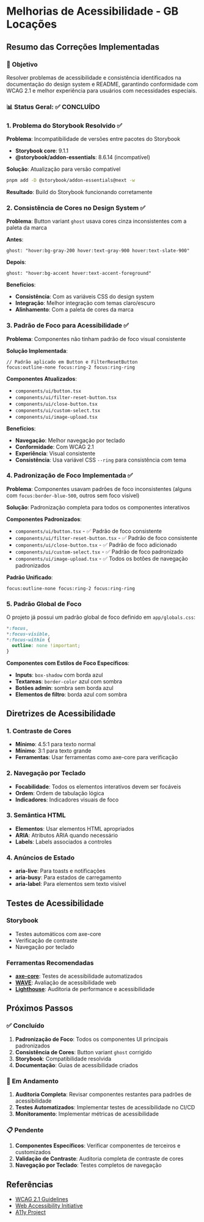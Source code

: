 # Melhorias de Acessibilidade - GB Locações

## Resumo das Correções Implementadas

### 🎯 Objetivo

Resolver problemas de acessibilidade e consistência identificados na
documentação do design system e README, garantindo conformidade com WCAG 2.1 e
melhor experiência para usuários com necessidades especiais.

### 📊 Status Geral: ✅ CONCLUÍDO

### 1. Problema do Storybook Resolvido ✅

**Problema**: Incompatibilidade de versões entre pacotes do Storybook

- **Storybook core**: 9.1.1
- **@storybook/addon-essentials**: 8.6.14 (incompatível)

**Solução**: Atualização para versão compatível

```bash
pnpm add -D @storybook/addon-essentials@next -w
```

**Resultado**: Build do Storybook funcionando corretamente

### 2. Consistência de Cores no Design System ✅

**Problema**: Button variant `ghost` usava cores cinza inconsistentes com a
paleta da marca

**Antes**:

```tsx
ghost: "hover:bg-gray-200 hover:text-gray-900 hover:text-slate-900"
```

**Depois**:

```tsx
ghost: "hover:bg-accent hover:text-accent-foreground"
```

**Benefícios**:

- **Consistência**: Com as variáveis CSS do design system
- **Integração**: Melhor integração com temas claro/escuro
- **Alinhamento**: Com a paleta de cores da marca

### 3. Padrão de Foco para Acessibilidade ✅

**Problema**: Componentes não tinham padrão de foco visual consistente

**Solução Implementada**:

```tsx
// Padrão aplicado em Button e FilterResetButton
focus:outline-none focus:ring-2 focus:ring-ring
```

**Componentes Atualizados**:

- `components/ui/button.tsx`
- `components/ui/filter-reset-button.tsx`
- `components/ui/close-button.tsx`
- `components/ui/custom-select.tsx`
- `components/ui/image-upload.tsx`

**Benefícios**:

- **Navegação**: Melhor navegação por teclado
- **Conformidade**: Com WCAG 2.1
- **Experiência**: Visual consistente
- **Consistência**: Usa variável CSS `--ring` para consistência com tema

### 4. Padronização de Foco Implementada ✅

**Problema**: Componentes usavam padrões de foco inconsistentes (alguns com
`focus:border-blue-500`, outros sem foco visível)

**Solução**: Padronização completa para todos os componentes interativos

**Componentes Padronizados**:

- `components/ui/button.tsx` - ✅ Padrão de foco consistente
- `components/ui/filter-reset-button.tsx` - ✅ Padrão de foco consistente
- `components/ui/close-button.tsx` - ✅ Padrão de foco adicionado
- `components/ui/custom-select.tsx` - ✅ Padrão de foco padronizado
- `components/ui/image-upload.tsx` - ✅ Todos os botões de navegação
  padronizados

**Padrão Unificado**:

```tsx
focus:outline-none focus:ring-2 focus:ring-ring
```

### 5. Padrão Global de Foco

O projeto já possui um padrão global de foco definido em `app/globals.css`:

```css
*:focus,
*:focus-visible,
*:focus-within {
  outline: none !important;
}
```

**Componentes com Estilos de Foco Específicos**:

- **Inputs**: `box-shadow` com borda azul
- **Textareas**: `border-color` azul com sombra
- **Botões admin**: sombra sem borda azul
- **Elementos de filtro**: borda azul com sombra

## Diretrizes de Acessibilidade

### 1. Contraste de Cores

- **Mínimo**: 4.5:1 para texto normal
- **Mínimo**: 3:1 para texto grande
- **Ferramentas**: Usar ferramentas como axe-core para verificação

### 2. Navegação por Teclado

- **Focabilidade**: Todos os elementos interativos devem ser focáveis
- **Ordem**: Ordem de tabulação lógica
- **Indicadores**: Indicadores visuais de foco

### 3. Semântica HTML

- **Elementos**: Usar elementos HTML apropriados
- **ARIA**: Atributos ARIA quando necessário
- **Labels**: Labels associados a controles

### 4. Anúncios de Estado

- **aria-live**: Para toasts e notificações
- **aria-busy**: Para estados de carregamento
- **aria-label**: Para elementos sem texto visível

## Testes de Acessibilidade

### Storybook

- Testes automáticos com axe-core
- Verificação de contraste
- Navegação por teclado

### Ferramentas Recomendadas

- **[axe-core](https://github.com/dequelabs/axe-core)**: Testes de
  acessibilidade automatizados
- **[WAVE](https://wave.webaim.org/)**: Avaliação de acessibilidade web
- **[Lighthouse](https://developers.google.com/web/tools/lighthouse)**:
  Auditoria de performance e acessibilidade

## Próximos Passos

### ✅ Concluído

1. **Padronização de Foco**: Todos os componentes UI principais padronizados
2. **Consistência de Cores**: Button variant `ghost` corrigido
3. **Storybook**: Compatibilidade resolvida
4. **Documentação**: Guias de acessibilidade criados

### 🔄 Em Andamento

1. **Auditoria Completa**: Revisar componentes restantes para padrões de
   acessibilidade
2. **Testes Automatizados**: Implementar testes de acessibilidade no CI/CD
3. **Monitoramento**: Implementar métricas de acessibilidade

### 📋 Pendente

1. **Componentes Específicos**: Verificar componentes de terceiros e
   customizados
2. **Validação de Contraste**: Auditoria completa de contraste de cores
3. **Navegação por Teclado**: Testes completos de navegação

## Referências

- [WCAG 2.1 Guidelines](https://www.w3.org/WAI/WCAG21/quickref/)
- [Web Accessibility Initiative](https://www.w3.org/WAI/)
- [A11y Project](https://www.a11yproject.com/)
